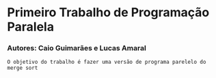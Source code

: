 # Primeiro Trabalho de Programação Paralela

### Autores: Caio Guimarães e Lucas Amaral

```O objetivo do trabalho é fazer uma versão de programa parelelo do merge sort```

